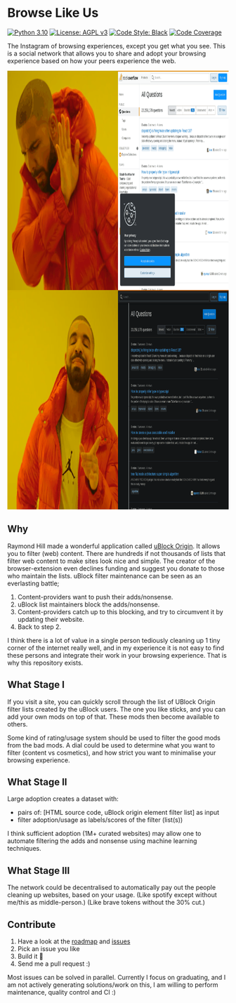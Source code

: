 # Browse Like Us

[![Python 3.10][python_badge]](https://www.python.org/downloads/release/python-3106/)
[![License: AGPL v3][agpl3_badge]](https://www.gnu.org/licenses/agpl-3.0)
[![Code Style: Black][black_badge]](https://github.com/ambv/black)
[![Code Coverage][codecov_badge]](https://codecov.io/gh/a-t-0/snnalgos)

The Instagram of browsing experiences, except you get what you see.
This is a social network that allows you to share and adopt your browsing
experience based on how your peers experience the web.

<img src=https://github.com/HiveMinds/browse-like-us/blob/main/meme/output.gif
width="1000" height="1000" />

## Why

Raymond Hill made a wonderful application called
[uBlock Origin](https://github.com/gorhill/uBlock). It allows you to
filter (web) content. There are hundreds if not thousands of lists that filter
web content to make sites look nice and simple. The creator of the
browser-extension even declines funding and suggest you donate to those who
maintain the lists. uBlock filter maintenance can be seen as an everlasting battle;

1. Content-providers want to push their adds/nonsense.
1. uBlock list maintainers block the adds/nonsense.
1. Content-providers catch up to this blocking, and try to
   circumvent it by updating their website.
1. Back to step 2.

I think there is a lot of value in a single person tediously cleaning up 1 tiny
corner of the internet really well, and in my experience it is not easy to find
these persons and integrate their work in your browsing experience. That is why
this repository exists.

## What Stage I

If you visit a site, you can quickly scroll through the list of UBlock Origin
filter lists created by the uBlock users. The one you like sticks, and you can
add your own mods on top of that. These mods then become available to others.

Some kind of rating/usage system should be used to filter the good mods from
the bad mods. A dial could be used to determine what you want to filter
(content vs cosmetics), and how strict you want to minimalise your browsing
experience.

## What Stage II

Large adoption creates a dataset with:

- pairs of: \[HTML source code, uBlock origin element filter list\] as input
- filter adoption/usage as labels/scores of the filter (list(s))

I think sufficient adoption (1M+ curated websites) may allow one to automate
filtering the adds and nonsense using machine learning techniques.

## What Stage III

The network could be decentralised to automatically pay out the people cleaning
up websites, based on your usage. (Like spotify except without me/this as
middle-person.) (Like brave tokens without the 30% cut.)

## Contribute

1. Have a look at the [roadmap](https://github.com/HiveMinds/browse-like-us/milestones)
   and [issues](https://github.com/HiveMinds/browse-like-us/issues)
1. Pick an issue you like
1. Build it :rocket:
1. Send me a pull request :)

Most issues can be solved in parallel. Currently I focus on graduating, and
I am not actively generating solutions/work on this, I am willing to perform
maintenance, quality control and CI :)

<!-- Un-wrapped URL's (Badges and Hyperlinks) -->

[agpl3_badge]: https://img.shields.io/badge/License-AGPL_v3-blue.svg
[black_badge]: https://img.shields.io/badge/code%20style-black-000000.svg
[codecov_badge]: https://codecov.io/gh/a-t-0/snn/branch/main/graph/badge.svg
[python_badge]: https://img.shields.io/badge/python-3.10-blue.svg

